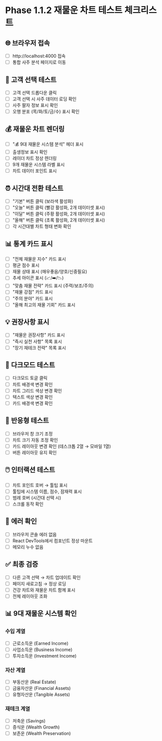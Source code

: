 # Phase 1.1.2 재물운 차트 테스트 체크리스트

## 🌐 브라우저 접속
- [ ] http://localhost:4000 접속
- [ ] 통합 사주 분석 페이지로 이동

## 👤 고객 선택 테스트
- [ ] 고객 선택 드롭다운 클릭
- [ ] 고객 선택 시 사주 데이터 로딩 확인
- [ ] 사주 팔자 정보 표시 확인
- [ ] 오행 분포 (목/화/토/금/수) 표시 확인

## 💰 재물운 차트 렌더링
- [ ] "💰 9대 재물운 시스템 분석" 헤더 표시
- [ ] 출생정보 표시 확인
- [ ] 레이더 차트 정상 렌더링
- [ ] 9개 재물운 시스템 라벨 표시
- [ ] 차트 데이터 포인트 표시

## ⏰ 시간대 전환 테스트
- [ ] "기본" 버튼 클릭 (보라색 활성화)
- [ ] "오늘" 버튼 클릭 (빨강 활성화, 2개 데이터셋 표시)
- [ ] "이달" 버튼 클릭 (주황 활성화, 2개 데이터셋 표시)
- [ ] "올해" 버튼 클릭 (초록 활성화, 2개 데이터셋 표시)
- [ ] 각 시간대별 차트 형태 변화 확인

## 📊 통계 카드 표시
- [ ] "전체 재물운 지수" 카드 표시
- [ ] 평균 점수 표시
- [ ] 재물 상태 표시 (매우좋음/양호/신중필요)
- [ ] 추세 아이콘 표시 (📈/➡️/📉)
- [ ] "맞춤 재물 전략" 카드 표시 (주력/보조/주의)
- [ ] "재물 강점" 카드 표시
- [ ] "주의 분야" 카드 표시
- [ ] "올해 최고의 재물 기회" 카드 표시

## 💡 권장사항 표시
- [ ] "재물운 권장사항" 카드 표시
- [ ] "즉시 실천 사항" 목록 표시
- [ ] "장기 재테크 전략" 목록 표시

## 🌙 다크모드 테스트
- [ ] 다크모드 토글 클릭
- [ ] 차트 배경색 변경 확인
- [ ] 차트 그리드 색상 변경 확인
- [ ] 텍스트 색상 변경 확인
- [ ] 카드 배경색 변경 확인

## 📱 반응형 테스트
- [ ] 브라우저 창 크기 조정
- [ ] 차트 크기 자동 조정 확인
- [ ] 카드 레이아웃 변경 확인 (데스크톱 2열 → 모바일 1열)
- [ ] 버튼 레이아웃 유지 확인

## 🖱️ 인터랙션 테스트
- [ ] 차트 포인트 호버 → 툴팁 표시
- [ ] 툴팁에 시스템 이름, 점수, 잠재력 표시
- [ ] 범례 호버 (시간대 선택 시)
- [ ] 스크롤 동작 확인

## 🐛 에러 확인
- [ ] 브라우저 콘솔 에러 없음
- [ ] React DevTools에서 컴포넌트 정상 마운트
- [ ] 메모리 누수 없음

## ✅ 최종 검증
- [ ] 다른 고객 선택 → 차트 업데이트 확인
- [ ] 페이지 새로고침 → 정상 로딩
- [ ] 건강 차트와 재물운 차트 함께 표시
- [ ] 전체 레이아웃 조화

## 📊 9대 재물운 시스템 확인
### 수입 계열
- [ ] 근로소득운 (Earned Income)
- [ ] 사업소득운 (Business Income)
- [ ] 투자소득운 (Investment Income)

### 자산 계열
- [ ] 부동산운 (Real Estate)
- [ ] 금융자산운 (Financial Assets)
- [ ] 유형자산운 (Tangible Assets)

### 재테크 계열
- [ ] 저축운 (Savings)
- [ ] 증식운 (Wealth Growth)
- [ ] 보존운 (Wealth Preservation)
